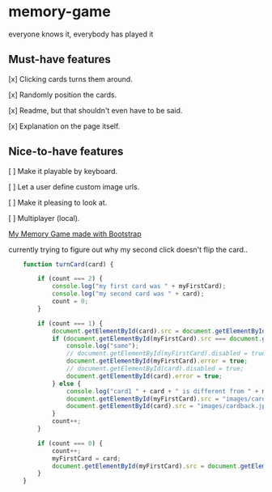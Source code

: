 # memory-game
everyone knows it, everybody has played it

## Must-have features
[x] Clicking cards turns them around.

[x] Randomly position the cards.

[x] Readme, but that shouldn't even have to be said.

[x] Explanation on the page itself.


## Nice-to-have features
[ ] Make it playable by keyboard.

[ ] Let a user define custom image urls.

[ ] Make it pleasing to look at.

[ ] Multiplayer (local).


[My Memory Game made with Bootstrap]([https://www.youtube.com/watch?v=dQw4w9WgXcQ](https://dimibertolami.github.io/memory-game/))


currently trying to figure out why my second click doesn't flip the card.. 

```javascript
    function turnCard(card) {

        if (count === 2) {
            console.log("my first card was " + myFirstCard);
            console.log("my second card was " + card);
            count = 0;
        }

        if (count === 1) {
            document.getElementById(card).src = document.getElementById(card).alt;
            if (document.getElementById(myFirstCard).src === document.getElementById(card).src) {
                console.log("same");
                // document.getElementById(myFirstCard).disabled = true;
                document.getElementById(myFirstCard).error = true;
                // document.getElementById(card).disabled = true;
                document.getElementById(card).error = true;
            } else {
                console.log("card1 " + card + " is different from " + myFirstCard);
                document.getElementById(myFirstCard).src = "images/cardback.jpg";
                document.getElementById(card).src = "images/cardback.jpg";
            }
            count++;
        }

        if (count === 0) {
            count++;
            myFirstCard = card;
            document.getElementById(myFirstCard).src = document.getElementById(card).alt;
        }
    }

```

